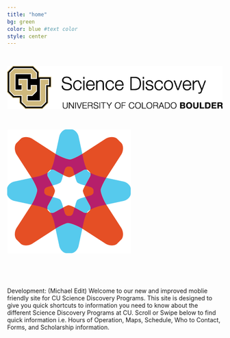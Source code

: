 ```yaml
---
title: "home"
bg: green
color: blue #text color
style: center
---
```



&nbsp;
&nbsp;


![alt text](img/png/ScienceDisc.png)

&nbsp;


![alt text](img/png/CUCE-819_SD-Icon-Explore.png)



&nbsp;

&nbsp;

Development: (Michael Edit)
Welcome to our new and improved moblie friendly site for CU Science Discovery Programs. This site is designed to give you quick shortcuts to information you need to know about the different Science Discovery Programs at CU. Scroll or Swipe below to find quick information i.e. Hours of Operation, Maps, Schedule, Who to Contact, Forms, and Scholarship information. 


